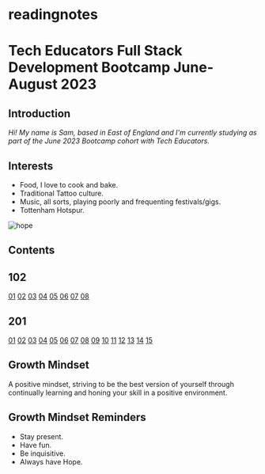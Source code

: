 # readingnotes
# Tech Educators Full Stack Development Bootcamp June-August 2023 #

## Introduction ##

*Hi!  My name is Sam, based in East of England and I'm currently studying as part of the June 2023 Bootcamp cohort with Tech Educators.*

## Interests ##
- Food, I love to cook and bake.
- Traditional Tattoo culture.
- Music, all sorts, playing poorly and frequenting festivals/gigs.
- Tottenham Hotspur.

![hope](https://i.pinimg.com/736x/fb/54/91/fb54917759181759c0918b20a6df6bfb.jpg "hope")

## Contents ##

## 102 ##

[01](notes_102/notes1.md)
[02](notes_102/notes2.md)
[03](notes_102/notes3.md)
[04](notes_102/notes4.md)
[05](notes_102/notes5.md)
[06](notes_102/notes6.md)
[07](notes_102/notes7.md)
[08](notes_102/notes8.md)

## 201 ##

[01](notes_201/notes1.md)
[02](notes_201/notes2.md)
[03](notes_201/notes3.md)
[04](notes_201/notes4.md)
[05](notes_201/notes5.md)
[06](notes_201/notes6.md)
[07](notes_201/notes7.md)
[08](notes_201/notes8.md)
[09](notes_201/notes9.md)
[10](notes_201/notes10.md)
[11](notes_201/notes11.md)
[12](notes_201/notes12.md)
[13](notes_201/notes13.md)
[14](notes_201/notes14.md)
[15](notes_201/notes15.md)

## Growth Mindset ##

A positive mindset, striving to be the best version of yourself through continually learning and honing your skill in a positive environment.

## Growth Mindset Reminders ##
- Stay present.
- Have fun.
- Be inquisitive.
- Always have Hope.

